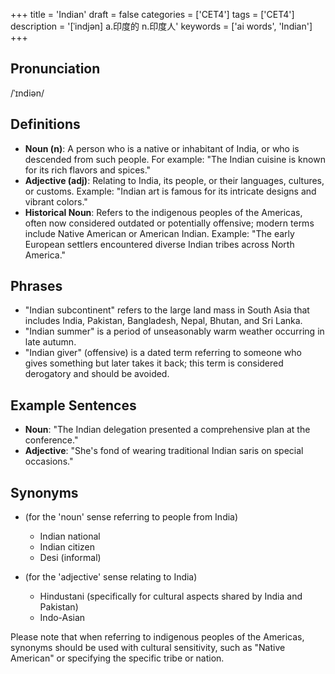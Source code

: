 +++
title = 'Indian'
draft = false
categories = ['CET4']
tags = ['CET4']
description = '[ˈindjən] a.印度的 n.印度人'
keywords = ['ai words', 'Indian']
+++

## Pronunciation
/ˈɪndiən/

## Definitions
- **Noun (n)**: A person who is a native or inhabitant of India, or who is descended from such people. For example: "The Indian cuisine is known for its rich flavors and spices."
- **Adjective (adj)**: Relating to India, its people, or their languages, cultures, or customs. Example: "Indian art is famous for its intricate designs and vibrant colors."
- **Historical Noun**: Refers to the indigenous peoples of the Americas, often now considered outdated or potentially offensive; modern terms include Native American or American Indian. Example: "The early European settlers encountered diverse Indian tribes across North America."

## Phrases
- "Indian subcontinent" refers to the large land mass in South Asia that includes India, Pakistan, Bangladesh, Nepal, Bhutan, and Sri Lanka.
- "Indian summer" is a period of unseasonably warm weather occurring in late autumn.
- "Indian giver" (offensive) is a dated term referring to someone who gives something but later takes it back; this term is considered derogatory and should be avoided.

## Example Sentences
- **Noun**: "The Indian delegation presented a comprehensive plan at the conference."
- **Adjective**: "She's fond of wearing traditional Indian saris on special occasions."

## Synonyms
- (for the 'noun' sense referring to people from India)
  - Indian national
  - Indian citizen
  - Desi (informal)

- (for the 'adjective' sense relating to India)
  - Hindustani (specifically for cultural aspects shared by India and Pakistan)
  - Indo-Asian

Please note that when referring to indigenous peoples of the Americas, synonyms should be used with cultural sensitivity, such as "Native American" or specifying the specific tribe or nation.
